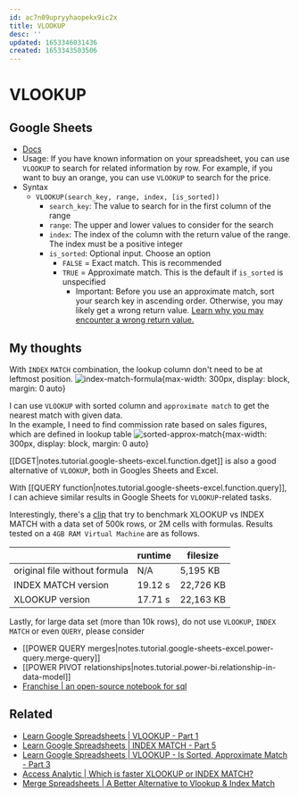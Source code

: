 ```yaml
---
id: ac7n09upryyhaopekx9ic2x
title: VLOOKUP
desc: ''
updated: 1653346031436
created: 1653343503506
---
```

# VLOOKUP

## Google Sheets

- [Docs](https://support.google.com/docs/answer/3093318?hl=en)
- Usage: If you have known information on your spreadsheet, you can use `VLOOKUP` to search for related information by row. For example, if you want to buy an orange, you can use `VLOOKUP` to search for the price.
- Syntax
    - `VLOOKUP(search_key, range, index, [is_sorted])`
        - `search_key`: The value to search for in the first column of the range
        - `range`: The upper and lower values to consider for the search
        - `index`: The index of the column with the return value of the range. The index must be a positive integer
        - `is_sorted`: Optional input. Choose an option
            - `FALSE` = Exact match. This is recommended
            - `TRUE` = Approximate match. This is the default if `is_sorted` is unspecified
                - Important: Before you use an approximate match, sort your search key in ascending order. Otherwise, you may likely get a wrong return value. [Learn why you may encounter a wrong return value.](https://support.google.com/docs/answer/3093318?hl=en#Vlookupexactorapproximatetitle)

## My thoughts

With `INDEX` `MATCH` combination, the lookup column don't need to be at leftmost position.
![index-match-formula](https://project-static-assets.s3.amazonaws.com/MergeSpreadsheets/IndexMatch1.png){max-width: 300px, display: block, margin: 0 auto}

I can use `VLOOKUP` with sorted column and `approximate match` to get the nearest match with given data.  
In the example, I need to find commission rate based on sales figures, which are defined in lookup table
![sorted-approx-match](https://i.imgur.com/D1JO6MI.jpg){max-width: 300px, display: block, margin: 0 auto}

[[DGET|notes.tutorial.google-sheets-excel.function.dget]] is also a good alternative of `VLOOKUP`, both in Googles Sheets and Excel.

With [[QUERY function|notes.tutorial.google-sheets-excel.function.query]], I can achieve similar results in Google Sheets for `VLOOKUP`-related tasks.

Interestingly, there's a [clip](https://www.youtube.com/watch?v=qR3HVrhsoh4) that try to benchmark XLOOKUP vs INDEX MATCH with a data set of 500k rows, or 2M cells with formulas. Results tested on a `4GB RAM Virtual Machine` are as follows.

|                               | runtime | filesize  |
|-------------------------------|---------|-----------|
| original file without formula | N/A     | 5,195 KB  |
| INDEX MATCH version           | 19.12 s | 22,726 KB |
| XLOOKUP version               | 17.71 s | 22,163 KB |

Lastly, for large data set (more than 10k rows), do not use `VLOOKUP`, `INDEX MATCH` or even `QUERY`, please consider 
- [[POWER QUERY merges|notes.tutorial.google-sheets-excel.power-query.merge-query]]
- [[POWER PIVOT relationships|notes.tutorial.power-bi.relationship-in-data-model]]
- [Franchise | an open-source notebook for sql](https://franchise.cloud/)

## Related

- [Learn Google Spreadsheets | VLOOKUP - Part 1](https://www.youtube.com/watch?v=0rWeMHdWvOc)
- [Learn Google Spreadsheets | INDEX MATCH - Part 5](https://www.youtube.com/watch?v=-nqLkqXnAvg)
- [Learn Google Spreadsheets | VLOOKUP - Is Sorted, Approximate Match - Part 3](https://www.youtube.com/watch?v=AwOM3yzN3so)
- [Access Analytic | Which is faster XLOOKUP or INDEX MATCH?](https://www.youtube.com/watch?v=qR3HVrhsoh4)
- [Merge Spreadsheets | A Better Alternative to Vlookup & Index Match](https://www.mergespreadsheets.com/guides/mergespreadsheets-vlookup-indexmatch.html)
